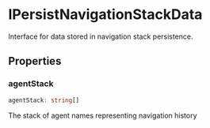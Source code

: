 # IPersistNavigationStackData

Interface for data stored in navigation stack persistence.

## Properties

### agentStack

```ts
agentStack: string[]
```

The stack of agent names representing navigation history
